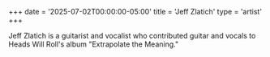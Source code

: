 +++
date = '2025-07-02T00:00:00-05:00'
title = 'Jeff Zlatich'
type = 'artist'
+++

Jeff Zlatich is a guitarist and vocalist who contributed guitar and vocals to Heads Will Roll's album "Extrapolate the Meaning."
